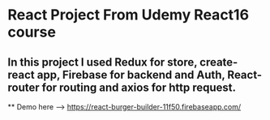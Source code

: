#  React Project From Udemy React16 course

##  In this project I  used Redux for store, create-react app, Firebase for backend and Auth, React-router for routing and axios for http request.

**  Demo here --> https://react-burger-builder-11f50.firebaseapp.com/


